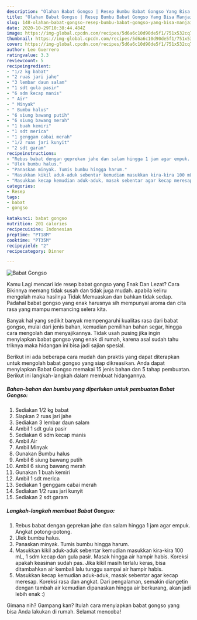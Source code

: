 ```yaml
---
description: "Olahan Babat Gongso | Resep Bumbu Babat Gongso Yang Bisa Manjain Lidah"
title: "Olahan Babat Gongso | Resep Bumbu Babat Gongso Yang Bisa Manjain Lidah"
slug: 148-olahan-babat-gongso-resep-bumbu-babat-gongso-yang-bisa-manjain-lidah
date: 2020-10-29T10:38:44.484Z
image: https://img-global.cpcdn.com/recipes/5d6a6c10d90de5f1/751x532cq70/babat-gongso-foto-resep-utama.jpg
thumbnail: https://img-global.cpcdn.com/recipes/5d6a6c10d90de5f1/751x532cq70/babat-gongso-foto-resep-utama.jpg
cover: https://img-global.cpcdn.com/recipes/5d6a6c10d90de5f1/751x532cq70/babat-gongso-foto-resep-utama.jpg
author: Leo Guerrero
ratingvalue: 3.3
reviewcount: 5
recipeingredient:
- "1/2 kg babat"
- "2 ruas jari jahe"
- "3 lembar daun salam"
- "1 sdt gula pasir"
- "6 sdm kecap manis"
- " Air"
- " Minyak"
- " Bumbu halus"
- "6 siung bawang putih"
- "6 siung bawang merah"
- "1 buah kemiri"
- "1 sdt merica"
- "1 genggam cabai merah"
- "1/2 ruas jari kunyit"
- "2 sdt garam"
recipeinstructions:
- "Rebus babat dengan geprekan jahe dan salam hingga 1 jam agar empuk. Angkat potong-potong."
- "Ulek bumbu halus."
- "Panaskan minyak. Tumis bumbu hingga harum."
- "Masukkan kikil aduk-aduk sebentar kemudian masukkan kira-kira 100 mL, 1 sdm kecap dan gula pasir. Masak hingga air hampir habis. Koreksi apakah keasinan sudah pas. Jika kikil masih terlalu keras, bisa ditambahkan air kembali lalu tunggu sampai air hampir habis."
- "Masukkan kecap kemudian aduk-aduk, masak sebentar agar kecap meresap. Koreksi rasa dan angkat. Dari pengalaman, semakin diangetin dengan tambah air kemudian dipanaskan hingga air berkurang, akan jadi lebih enak :)"
categories:
- Resep
tags:
- babat
- gongso

katakunci: babat gongso 
nutrition: 201 calories
recipecuisine: Indonesian
preptime: "PT18M"
cooktime: "PT35M"
recipeyield: "2"
recipecategory: Dinner

---
```



![Babat Gongso](https://img-global.cpcdn.com/recipes/5d6a6c10d90de5f1/751x532cq70/babat-gongso-foto-resep-utama.jpg)

Kamu Lagi mencari ide resep babat gongso yang Enak Dan Lezat? Cara Bikinnya memang tidak susah dan tidak juga mudah. apabila keliru mengolah maka hasilnya Tidak Memuaskan dan bahkan tidak sedap. Padahal babat gongso yang enak harusnya sih mempunyai aroma dan cita rasa yang mampu memancing selera kita.

Banyak hal yang sedikit banyak mempengaruhi kualitas rasa dari babat gongso, mulai dari jenis bahan, kemudian pemilihan bahan segar, hingga cara mengolah dan menyajikannya. Tidak usah pusing jika ingin menyiapkan babat gongso yang enak di rumah, karena asal sudah tahu triknya maka hidangan ini bisa jadi sajian spesial.




Berikut ini ada beberapa cara mudah dan praktis yang dapat diterapkan untuk mengolah babat gongso yang siap dikreasikan. Anda dapat menyiapkan Babat Gongso memakai 15 jenis bahan dan 5 tahap pembuatan. Berikut ini langkah-langkah dalam membuat hidangannya.

<!--inarticleads1-->

##### Bahan-bahan dan bumbu yang diperlukan untuk pembuatan Babat Gongso:

1. Sediakan 1/2 kg babat
1. Siapkan 2 ruas jari jahe
1. Sediakan 3 lembar daun salam
1. Ambil 1 sdt gula pasir
1. Sediakan 6 sdm kecap manis
1. Ambil  Air
1. Ambil  Minyak
1. Gunakan  Bumbu halus
1. Ambil 6 siung bawang putih
1. Ambil 6 siung bawang merah
1. Gunakan 1 buah kemiri
1. Ambil 1 sdt merica
1. Sediakan 1 genggam cabai merah
1. Sediakan 1/2 ruas jari kunyit
1. Sediakan 2 sdt garam




<!--inarticleads2-->

##### Langkah-langkah membuat Babat Gongso:

1. Rebus babat dengan geprekan jahe dan salam hingga 1 jam agar empuk. Angkat potong-potong.
1. Ulek bumbu halus.
1. Panaskan minyak. Tumis bumbu hingga harum.
1. Masukkan kikil aduk-aduk sebentar kemudian masukkan kira-kira 100 mL, 1 sdm kecap dan gula pasir. Masak hingga air hampir habis. Koreksi apakah keasinan sudah pas. Jika kikil masih terlalu keras, bisa ditambahkan air kembali lalu tunggu sampai air hampir habis.
1. Masukkan kecap kemudian aduk-aduk, masak sebentar agar kecap meresap. Koreksi rasa dan angkat. Dari pengalaman, semakin diangetin dengan tambah air kemudian dipanaskan hingga air berkurang, akan jadi lebih enak :)




Gimana nih? Gampang kan? Itulah cara menyiapkan babat gongso yang bisa Anda lakukan di rumah. Selamat mencoba!
